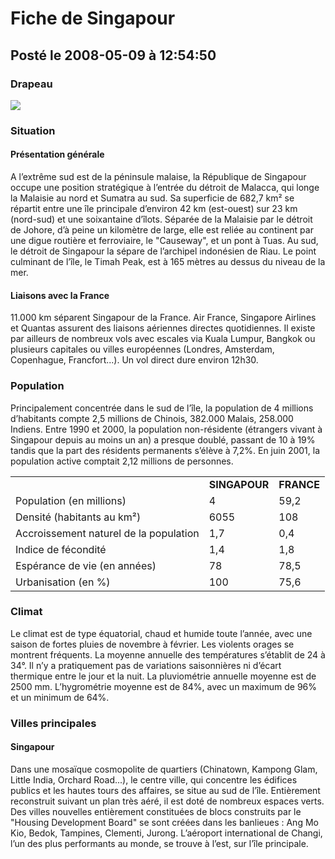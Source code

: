 # Fiche de Singapour
## Posté le 2008-05-09 à 12:54:50

<h3>Drapeau</h3>
<img src="http://dud.didoum.free.fr/picsengine/pictures/large/1210328633arj0.jpg">
<h3>Situation</h3>

<h4>Présentation générale</h4>

A l&#8217;extrême sud est de la péninsule malaise, la République de Singapour occupe une position stratégique à l&#8217;entrée du détroit de Malacca, qui longe la Malaisie au nord et Sumatra au sud. Sa superficie de 682,7 km² se répartit entre une île principale d&#8217;environ 42 km (est-ouest) sur 23 km (nord-sud) et une soixantaine d&#8217;îlots. Séparée de la Malaisie par le détroit de Johore, d&#8217;à peine un kilomètre de large, elle est reliée au continent par une digue routière et ferroviaire, le "Causeway", et un pont à Tuas. Au sud, le détroit de Singapour la sépare de l&#8217;archipel indonésien de Riau. Le point culminant de l&#8217;île, le Timah Peak, est à 165 mètres au dessus du niveau de la mer. 

<h4>Liaisons avec la France</h4>

11.000 km séparent Singapour de la France. Air France, Singapore Airlines et Quantas assurent des liaisons aériennes directes quotidiennes. Il existe par ailleurs de nombreux vols avec escales via Kuala Lumpur, Bangkok ou plusieurs capitales ou villes européennes (Londres, Amsterdam, Copenhague, Francfort...). Un vol direct dure environ 12h30. 

<h3>Population</h3>

Principalement concentrée dans le sud de l&#8217;île, la population de 4 millions d&#8217;habitants compte 2,5 millions de Chinois, 382.000 Malais, 258.000 Indiens. Entre 1990 et 2000, la population non-résidente (étrangers vivant à Singapour depuis au moins un an) a presque doublé, passant de 10 à 19% tandis que la part des résidents permanents s&#8217;élève à 7,2%. En juin 2001, la population active comptait 2,12 millions de personnes. <table class="spip" summary="Tableau de données"> <tr class="row_odd"><td>  </td><td><strong class="spip">SINGAPOUR</strong> </td><td><strong class="spip">FRANCE</strong> </td></tr><tr class="row_even"><td>Population (en millions) </td><td>4 </td><td>59,2 </td></tr><tr class="row_odd"><td>Densité (habitants au km²) </td><td>6055 </td><td>108 </td></tr><tr class="row_even"><td>Accroissement naturel de la population </td><td>1,7 </td><td>0,4 </td></tr><tr class="row_odd"><td>Indice de fécondité </td><td>1,4 </td><td>1,8 </td></tr><tr class="row_even"><td>Espérance de vie (en années) </td><td>78 </td><td>78,5 </td></tr><tr class="row_odd"><td>Urbanisation (en %) </td><td>100 </td><td>75,6 </td></tr></table>

<h3>Climat</h3>

Le climat est de type équatorial, chaud et humide toute l&#8217;année, avec une saison de fortes pluies de novembre à février. Les violents orages se montrent fréquents. La moyenne annuelle des températures s&#8217;établit de 24 à 34&#176;. Il n&#8217;y a pratiquement pas de variations saisonnières ni d&#8217;écart thermique entre le jour et la nuit. La pluviométrie annuelle moyenne est de 2500 mm. L&#8217;hygrométrie moyenne est de 84%, avec un maximum de 96% et un minimum de 64%. 

<h3>Villes principales</h3>

<h4>Singapour</h4>
Dans une mosaïque cosmopolite de quartiers (Chinatown, Kampong Glam, Little India, Orchard Road...), le centre ville, qui concentre les édifices publics et les hautes tours des affaires, se situe au sud de l&#8217;île. Entièrement reconstruit suivant un plan très aéré, il est doté de nombreux espaces verts. Des villes nouvelles entièrement constituées de blocs construits par le "Housing Development Board" se sont créées dans les banlieues : Ang Mo Kio, Bedok, Tampines, Clementi, Jurong. L&#8217;aéroport international de Changi, l&#8217;un des plus performants au monde, se trouve à l&#8217;est, sur l&#8217;île principale.
